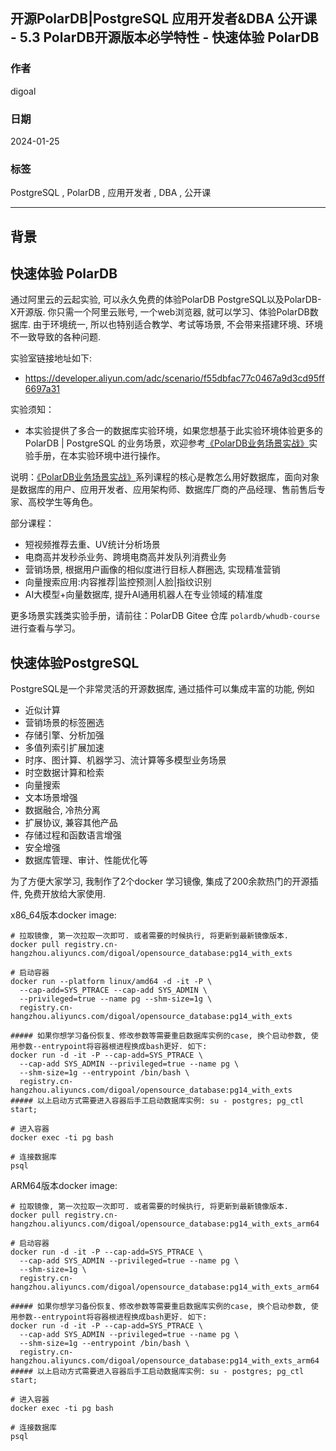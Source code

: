 ## 开源PolarDB|PostgreSQL 应用开发者&DBA 公开课 - 5.3 PolarDB开源版本必学特性 - 快速体验 PolarDB         
                                
### 作者                                
digoal                                
                                
### 日期                                
2024-01-25                                
                                
### 标签                                
PostgreSQL , PolarDB , 应用开发者 , DBA , 公开课                      
                                
----                                
                                
## 背景        
## 快速体验 PolarDB  
通过阿里云的云起实验, 可以永久免费的体验PolarDB PostgreSQL以及PolarDB-X开源版. 你只需一个阿里云账号, 一个web浏览器, 就可以学习、体验PolarDB数据库. 由于环境统一, 所以也特别适合教学、考试等场景, 不会带来搭建环境、环境不一致导致的各种问题.    
  
实验室链接地址如下:   
- https://developer.aliyun.com/adc/scenario/f55dbfac77c0467a9d3cd95ff6697a31    
  
实验须知：  
- 本实验提供了多合一的数据库实验环境，如果您想基于此实验环境体验更多的 PolarDB | PostgreSQL 的业务场景，欢迎参考[《PolarDB业务场景实战》](https://gitee.com/polardb/whudb-course)实验手册，在本实验环境中进行操作。  
  
说明：[《PolarDB业务场景实战》](https://gitee.com/polardb/whudb-course)系列课程的核心是教怎么用好数据库，面向对象是数据库的用户、应用开发者、应用架构师、数据库厂商的产品经理、售前售后专家、高校学生等角色。  
  
部分课程：  
- 短视频推荐去重、UV统计分析场景  
- 电商高并发秒杀业务、跨境电商高并发队列消费业务  
- 营销场景, 根据用户画像的相似度进行目标人群圈选, 实现精准营销  
- 向量搜索应用:内容推荐|监控预测|人脸|指纹识别  
- AI大模型+向量数据库, 提升AI通用机器人在专业领域的精准度  
  
更多场景实践类实验手册，请前往：PolarDB Gitee 仓库 `polardb/whudb-course` 进行查看与学习。  
  
## 快速体验PostgreSQL   
PostgreSQL是一个非常灵活的开源数据库, 通过插件可以集成丰富的功能, 例如  
- 近似计算  
- 营销场景的标签圈选  
- 存储引擎、分析加强  
- 多值列索引扩展加速  
- 时序、图计算、机器学习、流计算等多模型业务场景  
- 时空数据计算和检索  
- 向量搜索  
- 文本场景增强  
- 数据融合, 冷热分离  
- 扩展协议, 兼容其他产品  
- 存储过程和函数语言增强  
- 安全增强  
- 数据库管理、审计、性能优化等  
  
为了方便大家学习, 我制作了2个docker 学习镜像, 集成了200余款热门的开源插件, 免费开放给大家使用.  
  
x86_64版本docker image:  
```  
# 拉取镜像, 第一次拉取一次即可. 或者需要的时候执行, 将更新到最新镜像版本.    
docker pull registry.cn-hangzhou.aliyuncs.com/digoal/opensource_database:pg14_with_exts    
    
# 启动容器    
docker run --platform linux/amd64 -d -it -P \
  --cap-add=SYS_PTRACE --cap-add SYS_ADMIN \
  --privileged=true --name pg --shm-size=1g \
  registry.cn-hangzhou.aliyuncs.com/digoal/opensource_database:pg14_with_exts  
  
##### 如果你想学习备份恢复、修改参数等需要重启数据库实例的case, 换个启动参数, 使用参数--entrypoint将容器根进程换成bash更好. 如下:   
docker run -d -it -P --cap-add=SYS_PTRACE \
  --cap-add SYS_ADMIN --privileged=true --name pg \
  --shm-size=1g --entrypoint /bin/bash \
  registry.cn-hangzhou.aliyuncs.com/digoal/opensource_database:pg14_with_exts  
##### 以上启动方式需要进入容器后手工启动数据库实例: su - postgres; pg_ctl start;    
    
# 进入容器    
docker exec -ti pg bash    
    
# 连接数据库    
psql    
```  
  
ARM64版本docker image:  
```  
# 拉取镜像, 第一次拉取一次即可. 或者需要的时候执行, 将更新到最新镜像版本.    
docker pull registry.cn-hangzhou.aliyuncs.com/digoal/opensource_database:pg14_with_exts_arm64    
    
# 启动容器    
docker run -d -it -P --cap-add=SYS_PTRACE \
  --cap-add SYS_ADMIN --privileged=true --name pg \
  --shm-size=1g \
  registry.cn-hangzhou.aliyuncs.com/digoal/opensource_database:pg14_with_exts_arm64  
  
##### 如果你想学习备份恢复、修改参数等需要重启数据库实例的case, 换个启动参数, 使用参数--entrypoint将容器根进程换成bash更好. 如下:   
docker run -d -it -P --cap-add=SYS_PTRACE \
  --cap-add SYS_ADMIN --privileged=true --name pg \
  --shm-size=1g --entrypoint /bin/bash \
  registry.cn-hangzhou.aliyuncs.com/digoal/opensource_database:pg14_with_exts_arm64    
##### 以上启动方式需要进入容器后手工启动数据库实例: su - postgres; pg_ctl start;    
    
# 进入容器    
docker exec -ti pg bash    
    
# 连接数据库    
psql    
```  
     
